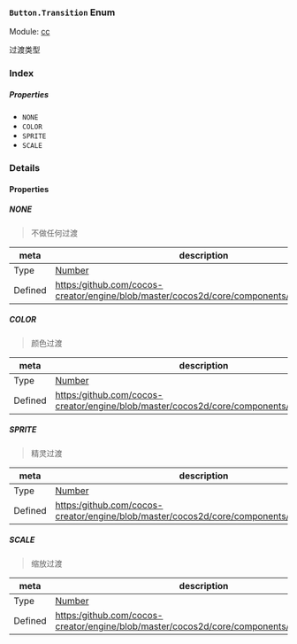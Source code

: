### `Button.Transition` Enum



Module: [cc](../modules/cc.md)




过渡类型

### Index

##### Properties

  - `NONE`
  - `COLOR`
  - `SPRITE`
  - `SCALE`

### Details

#### Properties


##### NONE

> 不做任何过渡

| meta | description |
|------|-------------|
| Type | <a href="https://developer.mozilla.org/en/JavaScript/Reference/Global_Objects/Number" class="crosslink external" target="_blank">Number</a> |
| Defined | [https:/github.com/cocos-creator/engine/blob/master/cocos2d/core/components/CCButton.js:34](https:/github.com/cocos-creator/engine/blob/master/cocos2d/core/components/CCButton.js#L34) |



##### COLOR

> 颜色过渡

| meta | description |
|------|-------------|
| Type | <a href="https://developer.mozilla.org/en/JavaScript/Reference/Global_Objects/Number" class="crosslink external" target="_blank">Number</a> |
| Defined | [https:/github.com/cocos-creator/engine/blob/master/cocos2d/core/components/CCButton.js:41](https:/github.com/cocos-creator/engine/blob/master/cocos2d/core/components/CCButton.js#L41) |



##### SPRITE

> 精灵过渡

| meta | description |
|------|-------------|
| Type | <a href="https://developer.mozilla.org/en/JavaScript/Reference/Global_Objects/Number" class="crosslink external" target="_blank">Number</a> |
| Defined | [https:/github.com/cocos-creator/engine/blob/master/cocos2d/core/components/CCButton.js:48](https:/github.com/cocos-creator/engine/blob/master/cocos2d/core/components/CCButton.js#L48) |



##### SCALE

> 缩放过渡

| meta | description |
|------|-------------|
| Type | <a href="https://developer.mozilla.org/en/JavaScript/Reference/Global_Objects/Number" class="crosslink external" target="_blank">Number</a> |
| Defined | [https:/github.com/cocos-creator/engine/blob/master/cocos2d/core/components/CCButton.js:54](https:/github.com/cocos-creator/engine/blob/master/cocos2d/core/components/CCButton.js#L54) |


